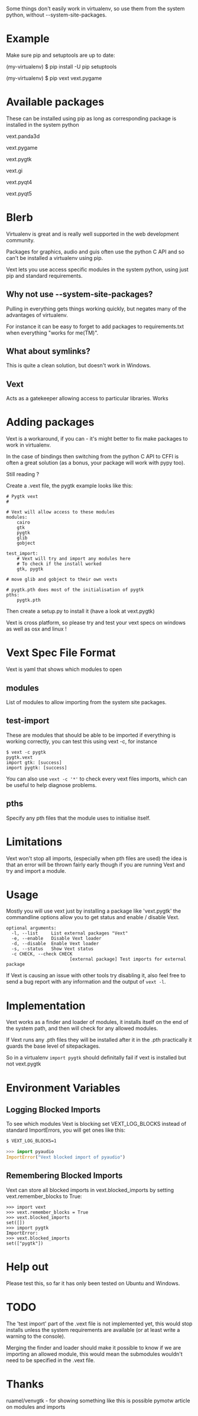 Some things don't easily work in virtualenv, so use them from the system 
python, without --system-site-packages.

Example
=======

Make sure pip and setuptools are up to date:

(my-virtualenv) $ pip install -U pip setuptools

(my-virtualenv) $ pip vext vext.pygame


Available packages
==================

These can be installed using pip as long as corresponding package is installed in the system python

  vext.panda3d
  
  vext.pygame

  vext.pygtk
  
  vext.gi

  vext.pyqt4

  vext.pyqt5


Blerb
=====

Virtualenv is great and is really well supported in the web development
community.  

Packages for graphics, audio and guis often use the python C API and
so can't be installed a virtualenv using pip.

Vext lets you use access specific modules in the system python, using
just pip and standard requirements.


Why not use --system-site-packages?
-----------------------------------

Pulling in everything gets things working quickly, but negates
many of the advantages of virtualenv.

For instance it can be easy to forget to add packages to 
requirements.txt when everything "works for me(TM)".

What about symlinks?
--------------------

This is quite a clean solution, but doesn't work in Windows.


Vext
----

Acts as a gatekeeper allowing access to particular libraries.
Works 


Adding packages
===============

Vext is a workaround, if you can - it's might better to fix make
packages to work in virtualenv. 

In the case of bindings then switching from the python C API to
CFFI is often a great solution (as a bonus, your package will
work with pypy too).

Still reading ?

Create a .vext file, the pygtk example looks like this:

```
# Pygtk vext
#

# Vext will allow access to these modules
modules:
    cairo
    gtk
    pygtk
    glib
    gobject

test_import:
    # Vext will try and import any modules here
    # To check if the install worked
    gtk, pygtk

# move glib and gobject to their own vexts

# pygtk.pth does most of the initialisation of pygtk
pths:
    pygtk.pth
```

Then create a setup.py to install it (have a look at vext.pygtk)

Vext is cross platform, so please try and test your vext specs
on windows as well as osx and linux !

Vext Spec File Format
=====================

Vext is yaml that shows which modules to open

modules
-------
List of modules to allow importing from the system site packages.


test-import
------------
These are modules that should be able to be imported if everything
is working correctly, you can test this using vext -c, for instance

```
$ vext -c pygtk
pygtk.vext
import gtk: [success]
import pygtk: [success]
```

You can also use ```vext -c '*'``` to check every vext files imports,
which can be useful to help diagnose problems.


pths
----
Specify any pth files that the module uses to initialise itself.


Limitations
===========

Vext won't stop all imports, (especially when pth files are used)
the idea is that an error will be thrown fairly early though
if you are running Vext and try and import a module.


Usage
=====

Mostly you will use vext just by installing a package like 'vext.pygtk'
the commandline options allow you to get status and enable / disable
Vext.

```
optional arguments:
  -l, --list     List external packages "Vext"
  -e, --enable   Disable Vext loader
  -d, --disable  Enable Vext loader
  -s, --status   Show Vext status
  -c CHECK, --check CHECK
                        [external package] Test imports for external package
```

If Vext is causing an issue with other tools try disabling it,
also feel free to send a bug report with any information and
the output of ```vext -l```.

Implementation
==============

Vext works as a finder and loader of modules, it installs itself on the
end of the system path, and then will check for any allowed modules.

If Vext runs any .pth files they will be installed after it in the .pth
practically it guards the base level of sitepackages.

So in a virtualenv ```import pygtk``` should definitally fail if vext is 
installed but not vext.pygtk


Environment Variables
=====================

Logging Blocked Imports
-----------------------
To see which modules Vext is blocking set VEXT_LOG_BLOCKS instead of
standard ImportErrors, you will get ones like this:


```bash
$ VEXT_LOG_BLOCKS=1
```
```python
>>> import pyaudio
ImportError("Vext blocked import of pyaudio")
```

Remembering Blocked Imports
---------------------------

Vext can store all blocked imports in vext.blocked_imports by setting
vext.remember_blocks to True:

```
>>> import vext
>>> vext.remember_blocks = True
>>> vext.blocked_imports
set([])
>>> import pygtk
ImportError:
>>> vext.blocked_imports
set(["pygtk"])
```

Help out
========

Please test this, so far it has only been tested on Ubuntu and Windows.


TODO
====

The 'test import' part of the .vext file is not implemented yet,
this would stop installs unless the system requirements are
available (or at least write a warning to the console).


Merging the finder and loader should make it possible to know if we
are importing an allowed module, this would mean the submodules wouldn't
need to be specified in the .vext file.


Thanks
======
ruamel/venvgtk - for showing something like this is possible
pymotw article on modules and imports

